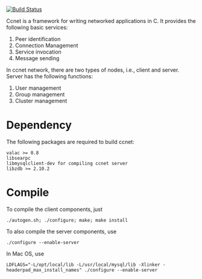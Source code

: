 [![Build Status](https://secure.travis-ci.org/haiwen/ccnet.svg?branch=master)](http://travis-ci.org/haiwen/ccnet)

Ccnet is a framework for writing networked applications in C. It
provides the following basic services:

1. Peer identification
2. Connection Management
3. Service invocation
4. Message sending

In ccnet network, there are two types of nodes, i.e., client and server.
Server has the following functions:

1. User management
2. Group management
3. Cluster management

Dependency
==========

The following packages are required to build ccnet:

    valac >= 0.8
    libsearpc
    libmysqlclient-dev for compiling ccnet server
    libzdb >= 2.10.2

Compile
=======

To compile the client components, just

    ./autogen.sh; ./configure; make; make install

To also compile the server components, use

    ./configure --enable-server

In Mac OS, use

    LDFLAGS="-L/opt/local/lib -L/usr/local/mysql/lib -Xlinker -headerpad_max_install_names" ./configure --enable-server
